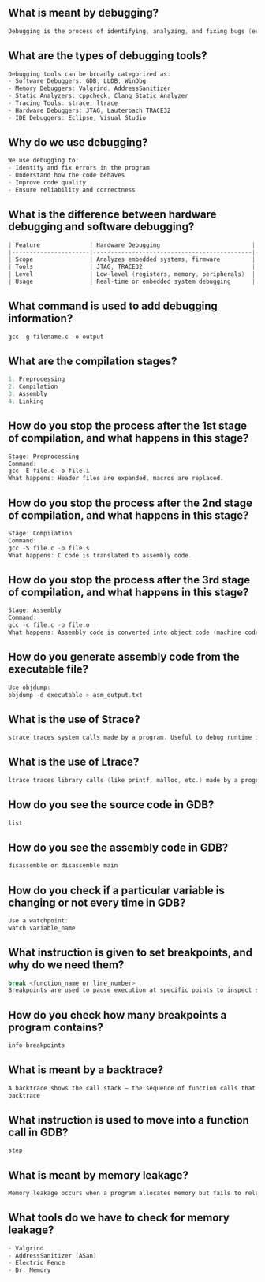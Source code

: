 ## What is meant by debugging?
```c
Debugging is the process of identifying, analyzing, and fixing bugs (errors) or unexpected behavior in software or hardware.
```
## What are the types of debugging tools?
```c
Debugging tools can be broadly categorized as:
- Software Debuggers: GDB, LLDB, WinDbg
- Memory Debuggers: Valgrind, AddressSanitizer
- Static Analyzers: cppcheck, Clang Static Analyzer
- Tracing Tools: strace, ltrace
- Hardware Debuggers: JTAG, Lauterbach TRACE32
- IDE Debuggers: Eclipse, Visual Studio
```
## Why do we use debugging?
```c
We use debugging to:
- Identify and fix errors in the program
- Understand how the code behaves
- Improve code quality
- Ensure reliability and correctness
```
## What is the difference between hardware debugging and software debugging?
```c
| Feature              | Hardware Debugging                          | Software Debugging                    |
|----------------------|---------------------------------------------|---------------------------------------|
| Scope                | Analyzes embedded systems, firmware         | Analyzes software (applications)      |
| Tools                | JTAG, TRACE32                               | GDB, Valgrind, IDEs                   |
| Level                | Low-level (registers, memory, peripherals)  | High-level (variables, functions)     |
| Usage                | Real-time or embedded system debugging      | Application or OS-level debugging     |
```
## What command is used to add debugging information?
```c
gcc -g filename.c -o output
```
## What are the compilation stages?
```c
1. Preprocessing
2. Compilation
3. Assembly
4. Linking
````
## How do you stop the process after the 1st stage of compilation, and what happens in this stage?
```c
Stage: Preprocessing
Command:
gcc -E file.c -o file.i
What happens: Header files are expanded, macros are replaced.
```
## How do you stop the process after the 2nd stage of compilation, and what happens in this stage?
```c
Stage: Compilation
Command:
gcc -S file.c -o file.s
What happens: C code is translated to assembly code.
```
## How do you stop the process after the 3rd stage of compilation, and what happens in this stage?
```c
Stage: Assembly
Command:
gcc -c file.c -o file.o
What happens: Assembly code is converted into object code (machine code without linking).
```
## How do you generate assembly code from the executable file?
```c
Use objdump:
objdump -d executable > asm_output.txt
```
## What is the use of Strace?
```c
strace traces system calls made by a program. Useful to debug runtime issues like file access, permissions, etc.
```
## What is the use of Ltrace?
```c
ltrace traces library calls (like printf, malloc, etc.) made by a program.
```
## How do you see the source code in GDB?
```c
list
```
## How do you see the assembly code in GDB?
```c
disassemble or disassemble main
```
## How do you check if a particular variable is changing or not every time in GDB?
```c
Use a watchpoint:
watch variable_name
```
## What instruction is given to set breakpoints, and why do we need them?
```c
break <function_name or line_number>
Breakpoints are used to pause execution at specific points to inspect state.
```
## How do you check how many breakpoints a program contains?
```c
info breakpoints
```
## What is meant by a backtrace?
```c
A backtrace shows the call stack — the sequence of function calls that led to the current point. In GDB:
backtrace
```
## What instruction is used to move into a function call in GDB?
 ```c
step
```
## What is meant by memory leakage?
```c
Memory leakage occurs when a program allocates memory but fails to release it. Over time, this wastes system memory.
```
## What tools do we have to check for memory leakage?
```c
- Valgrind
- AddressSanitizer (ASan)
- Electric Fence
- Dr. Memory
```
